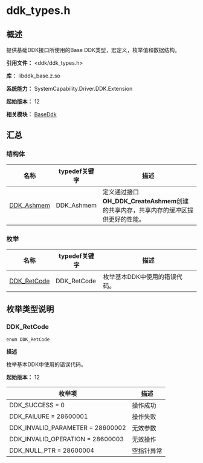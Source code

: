 # ddk_types.h
<!--Kit: Driver Development Kit-->
<!--Subsystem: Driver-->
<!--Owner: @lixinsheng2-->
<!--Designer: @w00373942-->
<!--Tester: @dong-dongzhen-->
<!--Adviser: @w_Machine_cc-->

## 概述

提供基础DDK接口所使用的Base DDK类型，宏定义，枚举值和数据结构。

**引用文件：** <ddk/ddk_types.h>

**库：** libddk_base.z.so

**系统能力：** SystemCapability.Driver.DDK.Extension

**起始版本：** 12

**相关模块：** [BaseDdk](capi-baseddk.md)

## 汇总

### 结构体

| 名称                                       | typedef关键字 | 描述 |
|------------------------------------------| -- | -- |
| [DDK_Ashmem](capi-baseddk-ddk-ashmem.md) | DDK_Ashmem | 定义通过接口<b>OH_DDK_CreateAshmem</b>创建的共享内存，共享内存的缓冲区提供更好的性能。 |

### 枚举

| 名称 | typedef关键字 | 描述 |
| -- | -- | -- |
| [DDK_RetCode](#ddk_retcode) | DDK_RetCode | 枚举基本DDK中使用的错误代码。 |

## 枚举类型说明

### DDK_RetCode

```
enum DDK_RetCode
```

**描述**

枚举基本DDK中使用的错误代码。

**起始版本：** 12

| 枚举项 | 描述 |
| -- | -- |
| DDK_SUCCESS = 0 | 操作成功 |
| DDK_FAILURE = 28600001 | 操作失败 |
| DDK_INVALID_PARAMETER = 28600002 | 无效参数 |
| DDK_INVALID_OPERATION = 28600003 | 无效操作 |
| DDK_NULL_PTR = 28600004 | 空指针异常 |


